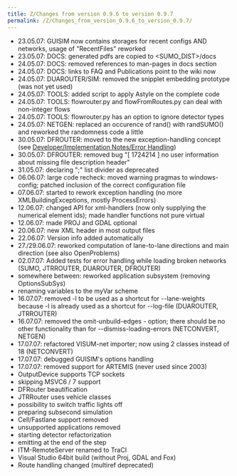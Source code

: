 ```yaml
---
title: Z/Changes from version 0.9.6 to version 0.9.7
permalink: /Z/Changes_from_version_0.9.6_to_version_0.9.7/
---
```


- 23.05.07: GUISIM now contains storages for recent configs AND
  networks, usage of "RecentFiles" reworked
- 23.05.07: DOCS: generated pdfs are copied to <SUMO_DIST\>/docs
- 24.05.07: DOCS: removed references to man-pages in docs section
- 24.05.07: DOCS: links to FAQ and Publications point to the wiki now
- 24.05.07: DUAROUTER/SIM: removed the snipplet embedding prototype
  (was not yet used)
- 24.05.07: TOOLS: added script to apply Astyle on the complete code
- 24.05.07: TOOLS: flowrouter.py and flowFromRoutes.py can deal with
  non-integer flows
- 24.05.07: TOOLS: flowrouter.py has an option to ignore detector
  types
- 24.05.07: NETGEN: replaced an occurence of rand() with randSUMO()
  and reworked the randomness code a little
- 30.05.07: DFROUTER: moved to the new exception-handling concept (see
  [Developer/Implementation Notes/Error Handling](../Developer/Implementation_Notes/Error_Handling.md))
- 30.05.07: DFROUTER: removed bug "\[ 1724214 \] no user information
  about missing file description header"
- 31.05.07: declaring ";" list divider as deprecated
- 06.06.07: large code recheck: moved warning pragmas to
  windows-config; patched inclusion of the correct configuration file
- 07.06.07: started to rework exception handling (no more
  XMLBuildingExceptions, mostly ProcessErrors)
- 12.06.07: changed API for xml-handlers (now only supplying the
  numerical element ids); made handler functions not pure virtual
- 12.06.07: made PROJ and GDAL optional
- 20.06.07: new XML header in most output files
- 22.06.07: Version info added automatically
- 27./29.06.07: reworked computation of lane-to-lane directions and
  main direction (see also OpenProblems)
- 02.07.07: Added tests for error handling while loading broken
  networks (SUMO, JTRROUTER, DUAROUTER, DFROUTER)
- somewhere between: reworked application subsystem (removing
  OptionsSubSys)
- renaming variables to the myVar scheme
- 16.07.07: removed -l to be used as a shortcut for --lane-weights
  because -l is already used as a shortcut for --log-file (DUAROUTER,
  JTRROUTER)
- 16.07.07: removed the omit-unbuild-edges - option; there should be
  no other functionality than for --dismiss-loading-errors
  (NETCONVERT, NETGEN)
- 17.07.07: refactored VISUM-net importer; now using 2 classes instead
  of 18 (NETCONVERT)
- 17.07.07: debugged GUISIM's options handling
- 17.07.07: removed support for ARTEMIS (never used since 2003)
- OutputDevice supports TCP sockets
- skipping MSVC6 / 7 support
- DFRouter beautification
- JTRRouter uses vehicle classes
- possibility to switch traffic lights off
- preparing subsecond simulation
- Cell/Fastlane support removed
- unsupported applications removed
- starting detector refactorization
- emitting at the end of the step
- ITM-RemoteServer renamed to TraCI
- Visual Studio 64bit build (without Proj, GDAL and Fox)
- Route handling changed (multiref deprecated)
